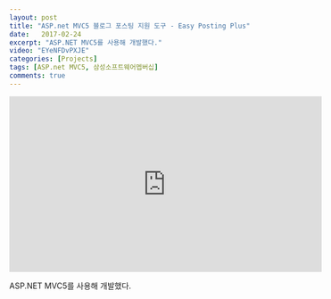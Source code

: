 ```yaml
---
layout: post
title: "ASP.net MVC5 블로그 포스팅 지원 도구 - Easy Posting Plus"
date:   2017-02-24
excerpt: "ASP.NET MVC5를 사용해 개발했다."
video: "EYeNFDvPXJE"
categories: [Projects]
tags: [ASP.net MVC5, 삼성소프트웨어멥버십]
comments: true
---
```

<div class="youtubeWrap">
<iframe width="560" height="315" src="https://www.youtube.com/embed/EYeNFDvPXJE" frameborder="0" allowfullscreen></iframe>
</div>

ASP.NET MVC5를 사용해 개발했다.
